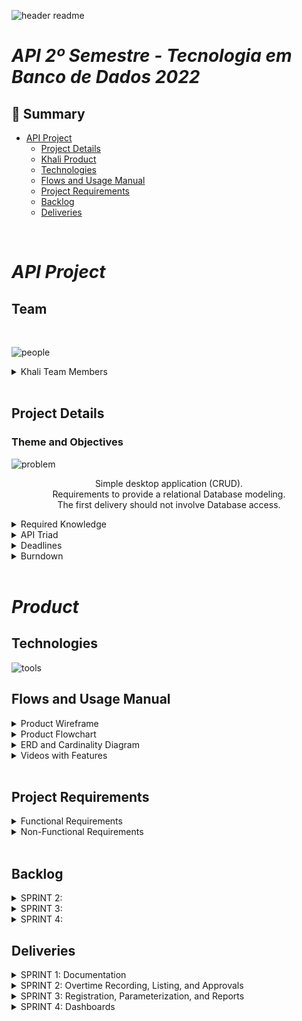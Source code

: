 ![header readme](./Docs/Banners/Novobanner.png)
# _**API 2º Semestre - Tecnologia em Banco de Dados 2022**_

## 📍 Summary
  * [API Project](#api-project)
    * [Project Details](#project-details)   
    * [Khali Product](#product)
    * [Technologies](#technologies)
    * [Flows and Usage Manual](#flows-and-usage-manual)
    * [Project Requirements](#project-requirements)
    * [Backlog](#backlog)
    * [Deliveries](#deliveries)

<br>

# _**API Project**_

## **Team**

<br>

![people](./Docs/Banners/Equipe-Khali.png)  

<details>
<summary> Khali Team Members </summary>
<br>

| Members | Social Media |
|-------|--------|
|[Jhonatan Lopes](https://github.com/jhonatanlop) | <a href="https://www.linkedin.com/in/jhonatan-oliveira-lopes/" target="_blank"><img src="https://img.shields.io/badge/-LinkedIn-%230077B5?style=for-the-badge&logo=linkedin&logoColor=white" target="_blank"></a> <a href = "mailto:jhooliveira.lopes@gmail.com"><img src="https://img.shields.io/badge/-Gmail-%23333?style=for-the-badge&logo=gmail&logoColor=white" target="_blank"></a> <a href="https://www.instagram.com/jhonatan_lopes_lmao/?next=%2F" target="_blank"><img src="https://img.shields.io/badge/-Instagram-%23E4405F?style=for-the-badge&logo=instagram&logoColor=white" target="_blank"></a> |
|[Marcos Malaquias](https://github.com/Incivius) | <a href="https://www.linkedin.com/in/marcos-malaquias-criatividade-%C3%A9-o-que-me-faz-ser-eu/" target="_blank"><img src="https://img.shields.io/badge/-LinkedIn-%230077B5?style=for-the-badge&logo=linkedin&logoColor=white" target="_blank"></a> <a href = "mailto:vitchenso1@gmail.com"><img src="https://img.shields.io/badge/-Gmail-%23333?style=for-the-badge&logo=gmail&logoColor=white" target="_blank"></a> <a href="https://www.instagram.com/mv.malaquias/?next=%2F" target="blank"><img src="https://img.shields.io/badge/-Instagram-%23E4405F?style=for-the-badge&logo=instagram&logoColor=white" target="_blank"></a> |
|[Matheus Almeida](https://github.com/matheusalmsou) |  <a href= - target="_blank"><img src="https://img.shields.io/badge/-LinkedIn-%230077B5?style=for-the-badge&logo=linkedin&logoColor=white" target="_blank"></a> <a href = - ><img src="https://img.shields.io/badge/-Gmail-%23333?style=for-the-badge&logo=gmail&logoColor=white" target="_blank"></a> <a href=- ><img src="https://img.shields.io/badge/-Instagram-%23E4405F?style=for-the-badge&logo=instagram&logoColor=white" target="_blank"></a> |
|[Paulo Granthon](https://github.com/paulo-granthon) | <a href="https://www.linkedin.com/in/paulo-granthon/" target="_blank"><img src="https://img.shields.io/badge/-LinkedIn-%230077B5?style=for-the-badge&logo=linkedin&logoColor=white" target="_blank"></a> <a href = "mailto:pv.granthon@gmail.com"><img src="https://img.shields.io/badge/-Gmail-%23333?style=for-the-badge&logo=gmail&logoColor=white" target="_blank"></a> <a href="https://www.instagram.com/p.granthon/?next=%2F"><img src="https://img.shields.io/badge/-Instagram-%23E4405F?style=for-the-badge&logo=instagram&logoColor=white" target="_blank"></a> |
|[Tânia Cruz](https://github.com/taniacruzz) | <a href="https://www.linkedin.com/in/t%C3%A2nia-cruz-30ab5812a/" target="_blank"><img src="https://img.shields.io/badge/-LinkedIn-%230077B5?style=for-the-badge&logo=linkedin&logoColor=white" target="_blank"></a> <a href = "mailto:tanicruz112@gmail.com"><img src="https://img.shields.io/badge/-Gmail-%23333?style=for-the-badge&logo=gmail&logoColor=white" target="_blank"></a> <a href="https://www.instagram.com/tanicruz_/?next=%2F"><img src="https://img.shields.io/badge/-Instagram-%23E4405F?style=for-the-badge&logo=instagram&logoColor=white" target="_blank"></a> |

</details>
<br>

## **Project Details**

### Theme and Objectives

![problem](./Docs/Banners/ObejtivoFinal.png)  

<div align="center">
 
Simple desktop application (CRUD).  
Requirements to provide a relational Database modeling.  
The first delivery should not involve Database access.  

</div>

<details>
<summary> Required Knowledge </summary>
<br>

* Relational Database modeling
* Gathering and documenting Functional and Non-Functional Requirements using Agile and Traditional Methods techniques
* Designing Logical Architecture of the System
* Implementing Application (with persistence) using Java Desktop Programming Language

</details>

<details>
<summary> API Triad </summary>
<br>

* Programming Language I
* Database Modeling and Architecture
* Database Development Lab.

</details>
<details>

<summary> Deadlines </summary>
<br>

* [x] 13/02 to 03/03 - Kick-off
* [x] 13/03 to 02/04 - Sprint 1
* [x] 03/04 to 23/04 - Sprint 2
* [x] 24/04 to 14/05 - Sprint 3
* [x] 15/05 to 04/06 - Sprint 4
* [x] 13/06 to 14/06 - Solutions Exposition

</details>
<details>
<summary> Burndown </summary>
<br>

![image](https://user-images.githubusercontent.com/79020769/229327304-5cb05add-b94f-427b-b283-424a713b270d.png)

![image](https://user-images.githubusercontent.com/79020769/233870703-35cb9ada-bca1-4812-a1a4-47e435f4a8cd.png)

![image](https://github.com/projetoKhali/API2Semestre/assets/79020769/048e3e03-e52a-476c-a399-6399b83de7fa)
 
![image](https://github.com/projetoKhali/API2Semestre/assets/79020769/79639f7f-48f2-4a5c-9f23-46afb1daf39b)

</details>
<br> 

# __*Product*__

## **Technologies**

![tools](./Docs/Banners/NovobannerTecnologias.png)

## **Flows and Usage Manual**

<details>
<summary> Product Wireframe </summary>

* Collaborator User Flow

https://user-images.githubusercontent.com/79020769/229376542-6ad0b8f7-d61d-47ab-93f5-1e40b159c8b6.mp4

* Manager User Flow

https://user-images.githubusercontent.com/79020769/229377143-7fabf142-0ccc-4ced-8f6c-5239deaa65c8.mp4

* Administrator User Flow

https://user-images.githubusercontent.com/79020769/229377162-bf07ebee-5a1c-4112-8bb1-ec22e0e94deb.mp4

<br>

* [Complete Wireframe on Figma](https://www.figma.com/file/Dj52xC9ivRB9TjDVtDcgh0/Wireframe_v2?node-id=36-1404&t=OMK6y94PUaXhuzYY-0)

<br>


</details>

<details>
<summary> Product Flowchart </summary>
<br>

[Figma](https://www.figma.com/file/CUEYlQV55LTSTeZUouoDqS/Fluxograma---API---2RP?node-id=1%3A2&t=uiDU6QFHUE06Vi8n-1)
![Fluxograma - API - 2RP](./Docs/Fluxograma%20-%20API%20-%202RP.png)

</details>

<details>
<summary> ERD and Cardinality Diagram </summary>
<br>

![31/03/2023 Release V3.0](./Docs/ERD/Diagrama%20-%20Banco%20de%20Dados%20para%20Apontamento%20de%20HorasV5.png)

![Diagrama de Cardinalidades](./Docs/ERD/Diagrama%20de%20Cardinalidade.png)  

</details>

<details>
<summary> Videos with Features </summary>


https://user-images.githubusercontent.com/79020769/233886119-ace28f22-fccd-45e4-aaa3-85e3d52fce98.mp4

<br> 
</details>
<br>

## **Project Requirements**

<details>
<summary> Functional Requirements </summary>
<br>

* Users must have different profiles: administrator (access to parameterization information, report extraction, and approval), manager (approval and input), and collaborator (registering hours);
* Registration of overtime hours and classification of hours;
* Entry of on-call hours;
* In overtime hours registration, specify client, CR (cost center), project, requester, and justification;
* Registration of clients and CRs;
* Resource for approval of performed overtime hours;
* System parameterization (closing period of hours, percentage of overtime classification and night shift together with salary allowances, definition of night hours start and end times);
* Extraction of csv report of all employees with hours worked (registration number, name, allowance, number of hours, client, CR, project, justification);
* Apply overtime and on-call rules in extraction (classification of overtime and calculation of on-call considering conflicting overtime);
* Dashboard with real-time monitoring of performed overtime hours with filter for client, CR, and employee.
</details>

<details>
<summary> Non-Functional Requirements </summary>
<br>

* Java Language (Fatec requirement)
* Relational Database (Fatec requirement)
* Documentation
</details>
<br> 

## **Backlog**

<details>
<summary> SPRINT 2: </summary>


| AS A | I NEED TO | SO THAT | PRIORITY |
|---------|----------------------|------|------------|
| Collaborator and Manager | register my overtime and on-call hours in the system | my salary is correctly calculated | 1 | 
| Collaborator and Manager | check my own registration history | keep track of my registrations | 2 |
| Manager | check the registration history of my squad(s) | easier control of their overtime and on-call hours | 3 |
| Administrator | access the overtime and on-call registration of each employee | better tracking of the respective working period | 4 |
| Manager | approve or reject overtime and on-call registrations of my squad(s) | block invalid registrations | 5 |
| Collaborator | access the justification provided by my manager if my overtime or on-call registration is rejected | correct it if necessary | 6 |
| Collaborator and Manager | access the status of my overtime and on-call registrations | estimate my remuneration | 7 |
| Administrator | view the registrations of all employees | comply with the agreements with respective clients | 8 |

</details>

<details>

<summary> SPRINT 3: </summary>

 | AS A | I NEED TO | SO THAT | PRIORITY |
 |---------|----------------------|------|------------|
 | Administrator | register employees, managers, and administrators | assign them the correct permissions in the system | 1 |
 | Administrator | register squads including their respective employees and manager | registrations are correctly associated with the Cost Centers |  2|
 | Administrator | register clients | they are referenced during overtime and on-call registration | 3 |
 | Administrator | configure system parameters | my employees are correctly remunerated | 4 |
 | Administrator | generate CSV reports containing the working hours of my employees | access data outside the system | 5 |

</details>

</details>

<details>
<summary> SPRINT 4: </summary>

 | AS A | I NEED TO | SO THAT | PRIORITY |
 |---------|----------------------|------|------------|
 | Administrator | access a Dashboard with information about the working hours of all my employees | better visualization and handling of data | 1 |
 | Collaborator and Manager | access a Dashboard with information about my working hours | better visualization and handling of data | 2 |

</details>

## **Deliveries**

<details>
<summary> SPRINT 1: Documentation </summary>

* Flowchart.
* Wireframe.
* Entity Relationship Diagram (ERD) with Cardinality.
* Backlog per Sprint.
* Burndown.

</details>

<details>
<summary> SPRINT 2: Overtime Recording, Listing, and Approvals </summary>

* Creation of the overtime and on-call hour recording system for collaborators and managers.
* Listing, for collaborators and managers, of their own registrations.
* Listing, for managers, of the registrations made by their squad(s).
* Functionality for managers to review the registrations.
* Functionality for collaborators to view the status of their registrations (pending, approved, or rejected) and feedback.
* Functionality for administrators to list the registrations of all employees.

</details>

<details>
<summary> SPRINT 3: Registration, Parameterization, and Reports </summary>

* System for registering collaborators, managers, and administrators.
* System for registering squads.
* System for registering clients.
* System for system parameterization.
* Functionality for administrators to generate CSV reports for the system.

</details>

<details>
<summary> SPRINT 4: Dashboards </summary>

* Creation of the Collaborator Dashboard.
* Creation of the Manager Dashboard.
* Creation of the Administrator Dashboard.

</details>

